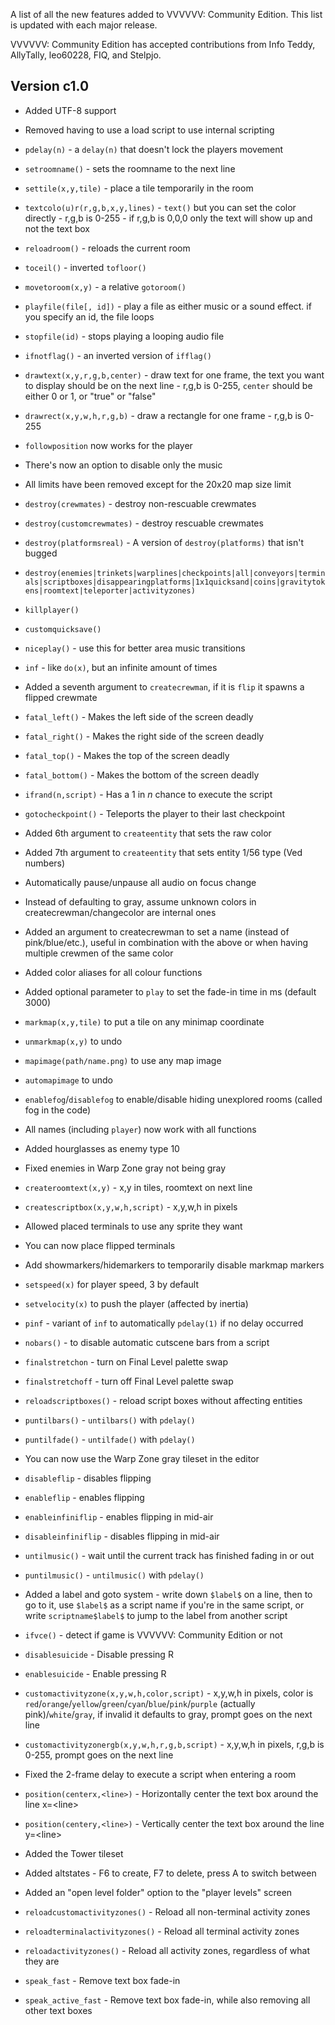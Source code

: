 A list of all the new features added to VVVVVV: Community Edition. This list is updated with each major release.

VVVVVV: Community Edition has accepted contributions from Info Teddy, AllyTally, leo60228, FIQ, and Stelpjo.

## Version c1.0
- Added UTF-8 support

- Removed having to use a load script to use internal scripting

- `pdelay(n)` - a `delay(n)` that doesn't lock the players movement

- `setroomname()` - sets the roomname to the next line

- `settile(x,y,tile)` - place a tile temporarily in the room

- `textcolo(u)r(r,g,b,x,y,lines)` - `text()` but you can set the color directly - r,g,b is 0-255 - if r,g,b is 0,0,0 only the text will show up and not the text box

- `reloadroom()` - reloads the current room

- `toceil()` - inverted `tofloor()`

- `movetoroom(x,y)` - a relative `gotoroom()`

- `playfile(file[, id])` - play a file as either music or a sound effect. if you specify an id, the file loops

- `stopfile(id)` - stops playing a looping audio file

- `ifnotflag()` - an inverted version of `ifflag()`

- `drawtext(x,y,r,g,b,center)` - draw text for one frame, the text you want to display should be on the next line - r,g,b is 0-255, `center` should be either 0 or 1, or "true" or "false"

- `drawrect(x,y,w,h,r,g,b)` - draw a rectangle for one frame - r,g,b is 0-255

- `followposition` now works for the player

- There's now an option to disable only the music

- All limits have been removed except for the 20x20 map size limit

- `destroy(crewmates)` - destroy non-rescuable crewmates

- `destroy(customcrewmates)` - destroy rescuable crewmates

- `destroy(platformsreal)` - A version of `destroy(platforms)` that isn't bugged

- `destroy(enemies|trinkets|warplines|checkpoints|all|conveyors|terminals|scriptboxes|disappearingplatforms|1x1quicksand|coins|gravitytokens|roomtext|teleporter|activityzones)`

- `killplayer()`

- `customquicksave()`

- `niceplay()` - use this for better area music transitions

- `inf` - like `do(x)`, but an infinite amount of times

- Added a seventh argument to `createcrewman`, if it is `flip` it spawns a flipped crewmate

- `fatal_left()` - Makes the left side of the screen deadly

- `fatal_right()` - Makes the right side of the screen deadly

- `fatal_top()` - Makes the top of the screen deadly

- `fatal_bottom()` - Makes the bottom of the screen deadly

- `ifrand(n,script)` - Has a 1 in *n* chance to execute the script

- `gotocheckpoint()` - Teleports the player to their last checkpoint

- Added 6th argument to `createentity` that sets the raw color

- Added 7th argument to `createentity` that sets entity 1/56 type (Ved numbers)

- Automatically pause/unpause all audio on focus change

- Instead of defaulting to gray, assume unknown colors in createcrewman/changecolor are internal ones

- Added an argument to createcrewman to set a name (instead of pink/blue/etc.), useful in combination with the above or when having multiple crewmen of the same color

- Added color aliases for all colour functions

- Added optional parameter to `play` to set the fade-in time in ms (default 3000)

- `markmap(x,y,tile)` to put a tile on any minimap coordinate

- `unmarkmap(x,y)` to undo

- `mapimage(path/name.png)` to use any map image

- `automapimage` to undo

- `enablefog`/`disablefog` to enable/disable hiding unexplored rooms (called fog in the code)

- All names (including `player`) now work with all functions

- Added hourglasses as enemy type 10

- Fixed enemies in Warp Zone gray not being gray

- `createroomtext(x,y)` - x,y in tiles, roomtext on next line

- `createscriptbox(x,y,w,h,script)` - x,y,w,h in pixels

- Allowed placed terminals to use any sprite they want

- You can now place flipped terminals

- Add showmarkers/hidemarkers to temporarily disable markmap markers

- `setspeed(x)` for player speed, 3 by default

- `setvelocity(x)` to push the player (affected by inertia)

- `pinf` - variant of `inf` to automatically `pdelay(1)` if no delay occurred

- `nobars()` - to disable automatic cutscene bars from a script

- `finalstretchon` - turn on Final Level palette swap

- `finalstretchoff` - turn off Final Level palette swap

- `reloadscriptboxes()` - reload script boxes without affecting entities

- `puntilbars()` - `untilbars()` with `pdelay()`

- `puntilfade()` - `untilfade()` with `pdelay()`

- You can now use the Warp Zone gray tileset in the editor

- `disableflip` - disables flipping

- `enableflip` - enables flipping

- `enableinfiniflip` - enables flipping in mid-air

- `disableinfiniflip` - disables flipping in mid-air

- `untilmusic()` - wait until the current track has finished fading in or out

- `puntilmusic()` - `untilmusic()` with `pdelay()`

- Added a label and goto system - write down `$label$` on a line, then to go to it, use `$label$` as a script name if you're in the same script, or write `scriptname$label$` to jump to the label from another script

- `ifvce()` - detect if game is VVVVVV: Community Edition or not

- `disablesuicide` - Disable pressing R

- `enablesuicide` - Enable pressing R

- `customactivityzone(x,y,w,h,color,script)` - x,y,w,h in pixels, color is `red`/`orange`/`yellow`/`green`/`cyan`/`blue`/`pink`/`purple` (actually pink)/`white`/`gray`, if invalid it defaults to gray, prompt goes on the next line

- `customactivityzonergb(x,y,w,h,r,g,b,script)` - x,y,w,h in pixels, r,g,b is 0-255, prompt goes on the next line

- Fixed the 2-frame delay to execute a script when entering a room

- `position(centerx,<line>)` - Horizontally center the text box around the line x=\<line>

- `position(centery,<line>)` - Vertically center the text box around the line y=\<line>

- Added the Tower tileset

- Added altstates - F6 to create, F7 to delete, press A to switch between

- Added an "open level folder" option to the "player levels" screen

- `reloadcustomactivityzones()` - Reload all non-terminal activity zones

- `reloadterminalactivityzones()` - Reload all terminal activity zones

- `reloadactivityzones()` - Reload all activity zones, regardless of what they are

- `speak_fast` - Remove text box fade-in

- `speak_active_fast` - Remove text box fade-in, while also removing all other text boxes
